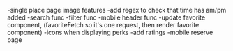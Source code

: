 -single place page image features
-add regex to check that time has am/pm added
-search func
-filter func
-mobile header func
-update favorite component, (favoriteFetch so it's one request, then render favorite component)
-icons when displaying perks
-add ratings
-mobile reserve page
